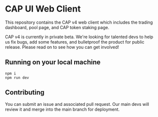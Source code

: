 # CAP UI Web Client

This repository contains the CAP v4 web client which includes the trading dashboard, pool page, and CAP token staking page.

CAP v4 is currently in private beta. We're looking for talented devs to help us fix bugs, add some features, and bulletproof the product for public release. Please read on to see how you can get involved!

## Running on your local machine

```
npm i
npm run dev
```

## Contributing

You can submit an issue and associated pull request. Our main devs will review it and merge into the main branch for deployment.